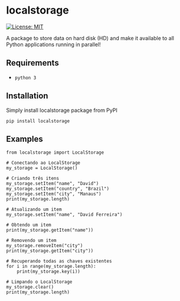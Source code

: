 # localstorage

[![License: MIT](https://img.shields.io/badge/License-MIT-yellow.svg)](https://github.com/ferreirad08/localstorage/blob/main/LICENSE)

A package to store data on hard disk (HD) and make it available to all Python applications running in parallel!

## Requirements
* `python 3`

## Installation

Simply install localstorage package from PyPI

    pip install localstorage

## Examples

    from localstorage import LocalStorage

    # Conectando ao LocalStorage
    my_storage = LocalStorage()

    # Criando três itens
    my_storage.setItem("name", "David")
    my_storage.setItem("country", "Brazil")
    my_storage.setItem("city", "Manaus")
    print(my_storage.length)

    # Atualizando um item
    my_storage.setItem("name", "David Ferreira")

    # Obtendo um item
    print(my_storage.getItem("name"))

    # Removendo um item
    my_storage.removeItem("city")
    print(my_storage.getItem("city"))

    # Recuperando todas as chaves existentes
    for i in range(my_storage.length):
        print(my_storage.key(i))

    # Limpando o LocalStorage
    my_storage.clear()
    print(my_storage.length)
